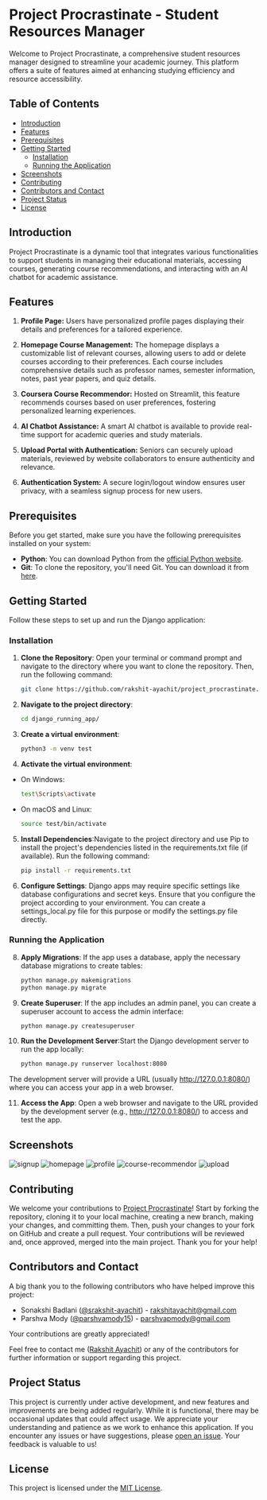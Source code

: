 # Project Procrastinate -  Student Resources Manager

Welcome to Project Procrastinate, a comprehensive student resources manager designed to streamline your academic journey. This platform offers a suite of features aimed at enhancing studying efficiency and resource accessibility.

## Table of Contents

- [Introduction](#introduction)
- [Features](#features)
- [Prerequisites](#prerequisites)
- [Getting Started](#getting-started)
  - [Installation](#installation)
  - [Running the Application](#running-the-application)
- [Screenshots](#screenshots)
- [Contributing](#contributing)
- [Contributors and Contact](#contributors-and-contact)
- [Project Status](#project-status)
- [License](#license)

## Introduction

Project Procrastinate is a dynamic tool that integrates various functionalities to support students in managing their educational materials, accessing courses, generating course recommendations, and interacting with an AI chatbot for academic assistance.

## Features

1. **Profile Page:** Users have personalized profile pages displaying their details and preferences for a tailored experience.

2. **Homepage Course Management:** The homepage displays a customizable list of relevant courses, allowing users to add or delete courses according to their preferences. Each course includes comprehensive details such as professor names, semester information, notes, past year papers, and quiz details.

3. **Coursera Course Recommendor:** Hosted on Streamlit, this feature recommends courses based on user preferences, fostering personalized learning experiences.

4. **AI Chatbot Assistance:** A smart AI chatbot is available to provide real-time support for academic queries and study materials.

5. **Upload Portal with Authentication:** Seniors can securely upload materials, reviewed by website collaborators to ensure authenticity and relevance.

6. **Authentication System:** A secure login/logout window ensures user privacy, with a seamless signup process for new users.


## Prerequisites

Before you get started, make sure you have the following prerequisites installed on your system:

- **Python**: You can download Python from the [official Python website](https://www.python.org/downloads/).
- **Git**: To clone the repository, you'll need Git. You can download it from [here](https://git-scm.com/downloads).

## Getting Started
Follow these steps to set up and run the Django application:

### Installation

1. **Clone the Repository**: Open your terminal or command prompt and navigate to the directory where you want to clone the repository. Then, run the following command:

   ```bash
   git clone https://github.com/rakshit-ayachit/project_procrastinate.git

2. **Navigate to the project directory**:
   ```bash
   cd django_running_app/
3. **Create a virtual environment**: 
   ```bash
   python3 -m venv test

4. **Activate the virtual environment**:
- On Windows:
   ```bash
  test\Scripts\activate
- On macOS and Linux:
   ```bash
  source test/bin/activate
   ```

5. **Install Dependencies**:Navigate to the project directory and use Pip to install the project's dependencies listed in the requirements.txt file (if available). Run the following command:
    ```bash
    pip install -r requirements.txt
6. **Configure Settings**: Django apps may require specific settings like database configurations and secret keys. Ensure that you configure the project according to your environment. You can create a settings_local.py file for this purpose or modify the settings.py file directly.
### Running the Application

8. **Apply Migrations**: If the app uses a database, apply the necessary database migrations to create tables:
   ```bash
   python manage.py makemigrations
   python manage.py migrate

9. **Create Superuser**:  If the app includes an admin panel, you can create a superuser account to access the admin interface:
    ```bash
    python manage.py createsuperuser

10. **Run the Development Server**:Start the Django development server to run the app locally:
    ```bash
    python manage.py runserver localhost:8080
  The development server will provide a URL (usually http://127.0.0.1:8080/) where you can access your app in a web browser.
  
11. **Access the App**: Open a web browser and navigate to the URL provided by the development server (e.g., http://127.0.0.1:8080/) to access and test the app.

## Screenshots
![signup](https://github.com/rakshit-ayachit/project_procrastinate/assets/129822642/5d36ce84-5af0-4b3e-bdad-4c26c58e4d2e)
![homepage](https://github.com/rakshit-ayachit/project_procrastinate/assets/129822642/6f6d6200-d2ad-425a-9a4c-a15d9f77d204)
![profile](https://github.com/rakshit-ayachit/project_procrastinate/assets/129822642/37be3d1c-17d6-4825-87d1-500a90b941f3)
![course-recommendor](https://github.com/rakshit-ayachit/project_procrastinate/assets/129822642/77383d18-a404-432c-91fd-6f2320ae03cb)
![upload](https://github.com/rakshit-ayachit/project_procrastinate/assets/129822642/1ecfc456-07c7-4aec-acb7-17cb656eee76)


## Contributing

 We welcome your contributions to [Project Procrastinate](https://github.com/rakshit-ayachit/project_procrastinate)! Start by forking the repository, cloning it to your local machine, creating a new branch, making your changes, and committing them. Then, push your changes to your fork on GitHub and create a pull request. Your contributions will be reviewed and, once approved, merged into the main project. Thank you for your help!
## Contributors and Contact

A big thank you to the following contributors who have helped improve this project:

- Sonakshi Badlani ([@srakshit-ayachit]((https://github.com/rakshit-ayachit))) - [rakshitayachit@gmail.com](mailto:rakshitayachit@gmail.com)
- Parshva Mody ([@parshvamody15](https://github.com/parshvamody15)) - [parshvapmody@gmail.com](mailto:parshvapmody@gmail.com)

Your contributions are greatly appreciated!

Feel free to contact me ([Rakshit Ayachit](mailto:rakshit@ayachit@gmail.com)) or any of the contributors for further information or support regarding this project.


## Project Status

This project is currently under active development, and new features and improvements are being added regularly. While it is functional, there may be occasional updates that could affect usage. We appreciate your understanding and patience as we work to enhance this application. If you encounter any issues or have suggestions, please [open an issue](https://github.com/rakshit-ayachit/project_procrastinate/issues). Your feedback is valuable to us!

## License

This project is licensed under the [MIT License](LICENSE).

